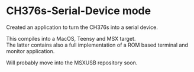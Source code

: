 # CH376s-Serial-Device mode
Created an application to turn the CH376s into a serial device.  
  
This compiles into a MacOS, Teensy and MSX target.  
The latter contains also a full implementation of a ROM based terminal and monitor application.  
  
Will probably move into the MSXUSB repository soon.
